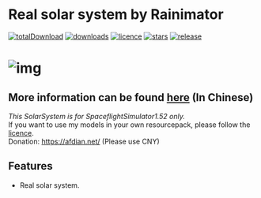 # Real solar system by Rainimator
[![totalDownload](https://img.shields.io/github/downloads/geforcelegend/minecraft-3d-default/total)](https://github.com/Rainimator0/SpaceflightSimulator1.52.5RealSolarSystem-by-Rainimator/releases)
[![downloads](https://img.shields.io/github/downloads/geforcelegend/minecraft-3d-default/latest/total)](https://github.com/GeForceLegend/Minecraft-3D-Default/releases/latest)
[![licence](https://img.shields.io/github/license/geforcelegend/minecraft-3d-default)](https://github.com/GeForceLegend/Minecraft-3D-Default/blob/1.17_snapshot/LICENSE)
[![stars](https://img.shields.io/github/stars/geforcelegend/minecraft-3d-default)](https://github.com/GeForceLegend/Minecraft-3D-Default)
[![release](https://img.shields.io/github/v/release/geforcelegend/minecraft-3d-default)](https://github.com/GeForceLegend/Minecraft-3D-Default/releases/latest)

# ![img](https://attachment.mcbbs.net/data/myattachment/forum/202005/10/130802js188ia9tdt111gz.png)

## More information can be found [here](https://space.bilibili.com/2099051477) (In Chinese)

*This SolarSystem is for SpaceflightSimulator1.52 only.*  
If you want to use my models in your own resourcepack, please follow the [licence](./LICENCE).  
Donation: https://afdian.net/ (Please use CNY)
## Features
- Real solar system.
